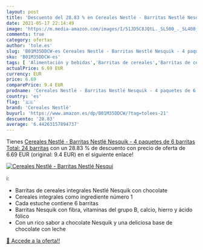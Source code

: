 ```yaml
---
layout: post
title: 'Descuento del 28.83 % en Cereales Nestlé - Barritas Nestlé Nesqui'
date: 2021-05-17 22:14:49
image: 'https://m.media-amazon.com/images/I/51JD5C8JQtL._SL500_._SL400_.jpg'
comments: true
category: ofertas
author: 'tole.es'
slug: 'B01M35DDCW-es Cereales Nestlé - Barritas Nestlé Nesquik - 4 paquetes de...'
sku: 'B01M35DDCW-es'
tags: [ 'Alimentación y bebidas','Barritas de cereales','Barritas de cereales y granola','Cereales y muesli','cereales nestlé','nesquik','nestlé', ]
actualPrice: 6.69 EUR
currency: EUR
price: 6.69
comparePrice: 9.4 EUR
prodname: 'Cereales Nestlé - Barritas Nestlé Nesquik - 4 paquetes de 6 barritas  Total: 24 barritas'
country: 'es'
flag: '🇪🇸'
brand: 'Cereales Nestlé'
buyurl: 'https://www.amazon.es/dp/B01M35DDCW/?tag=tolees-21'
descuento: '28.83'
average: '6.44263157894737'
---
```


Tienes [Cereales Nestlé - Barritas Nestlé Nesquik - 4 paquetes de 6 barritas  Total: 24 barritas](https://www.amazon.es/dp/B01M35DDCW/?tag=tolees-21) con un 28.83 % de descuento con precio de oferta de 6.69 EUR (original: 9.4 EUR) en el siguiente enlace!

[![Cereales Nestlé - Barritas Nestlé Nesqui](https://m.media-amazon.com/images/I/51JD5C8JQtL._SL500_._SL400_.jpg)](https://www.amazon.es/dp/B01M35DDCW/?tag=tolees-21)

ℹ️:

- Barritas de cereales integrales Nestlé Nesquik con chocolate
- Cereales integrales como ingrediente número 1
- Cada estuche contiene 6 barritas
- Barritas Nesquik con fibra, vitaminas del grupo B, calcio, hierro y ácido fólico
- Con un rico sabor a chocolate Nesquik y una deliciosa base de chocolate con leche

[🛒 Accede a la oferta!!](https://www.amazon.es/dp/B01M35DDCW/?tag=tolees-21)
